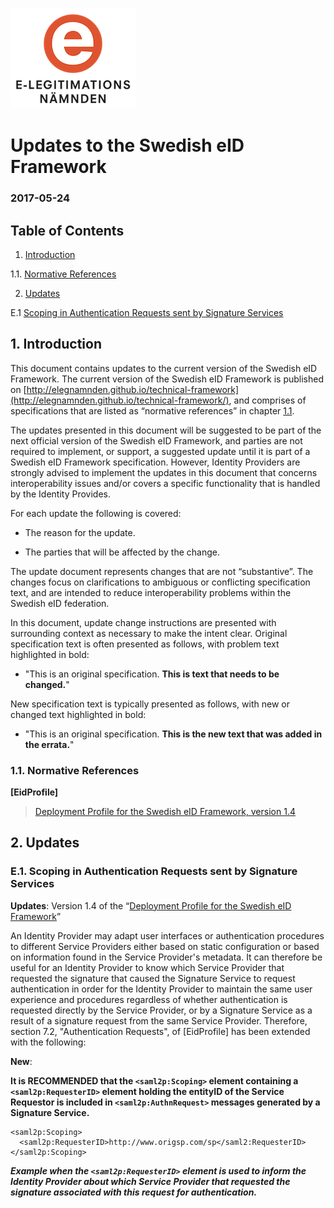 <img src="img/eln-logo.png"></img>

# Updates to the Swedish eID Framework

### 2017-05-24

## Table of Contents

1. [Introduction](#introduction)

  1.1. [Normative References](#normative-references)

2. [Updates](#updates)

  E.1 [Scoping in Authentication Requests sent by Signature Services](#e1)

<a name="Introduction"></a>
## 1. Introduction

This document contains updates to the current version of the Swedish eID Framework. The current version of the Swedish eID Framework is published on [http://elegnamnden.github.io/technical-framework](http://elegnamnden.github.io/technical-framework/), and comprises of specifications that are listed as “normative references” in chapter [1.1](#normative-references).

The updates presented in this document will be suggested to be part of the next official version of the Swedish eID Framework, and parties are
not required to implement, or support, a suggested update until it is part of a Swedish eID Framework specification. However, Identity Providers are strongly advised to implement the updates in this document that concerns interoperability issues and/or covers a specific functionality that is handled by the Identity Provides.

For each update the following is covered:

-   The reason for the update.

-   The parties that will be affected by the change.

The update document represents changes that are not “substantive”. The changes focus on clarifications to ambiguous or conflicting
specification text, and are intended to reduce interoperability problems within the Swedish eID federation.

In this document, update change instructions are presented with surrounding context as necessary to make the intent clear. Original specification text is often presented as follows, with problem text highlighted in bold:

* "This is an original specification. **This is text that needs to be changed.**"

New specification text is typically presented as follows, with new or changed text highlighted in bold:

* "This is an original specification. **This is the new text that was added in the errata.**"

<a name="normative-references"></a>
### 1.1. Normative References


**\[EidProfile\]**
> [Deployment Profile for the Swedish eID Framework, version 1.4](http://elegnamnden.github.io/technical-framework/latest/ELN-0602_-_Deployment_Profile_for_the_Swedish_eID_Framework.html)

<a name="updates"></a>
## 2. Updates

<a name="e1"></a>
### E.1. Scoping in Authentication Requests sent by Signature Services

**Updates**: Version 1.4 of the “[Deployment Profile for the Swedish eID Framework](http://elegnamnden.github.io/technical-framework/latest/ELN-0602_-_Deployment_Profile_for_the_Swedish_eID_Framework.html)”

An Identity Provider may adapt user interfaces or authentication procedures to different Service Providers either based on static configuration or based on information found in the Service Provider's metadata. It can therefore be useful for an Identity Provider to know which Service Provider that requested the signature that caused the Signature Service to request authentication in order for the Identity Provider to maintain the same user experience and procedures regardless of whether authentication is requested directly by the Service Provider, or by a Signature Service as a result of a signature request from the same Service Provider. Therefore, section 7.2, "Authentication Requests", of \[EidProfile\] has been extended with the following:

**New**:

**It is RECOMMENDED that the `<saml2p:Scoping>` element containing a `<saml2p:RequesterID>` element holding the entityID of the Service Requestor is included in `<saml2p:AuthnRequest>` messages generated by a Signature Service.**

    <saml2p:Scoping>
      <saml2p:RequesterID>http://www.origsp.com/sp</saml2:RequesterID>
    </saml2p:Scoping>

***Example when the `<saml2p:RequesterID>` element is used to inform the Identity Provider about which Service Provider that requested the signature associated with this request for authentication.***


